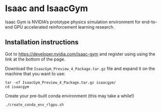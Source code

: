 # Isaac and IsaacGym

Isaac Gym is NVIDIA’s prototype physics simulation environment
for end-to-end GPU accelerated reinforcement learning research.

## Installation instructions

Got to https://developer.nvidia.com/isaac-gym and register using using the link
at the bottom of the page. 

Download the `IsaacGym_Preview_4_Package.tar.gz` file and expand it on the machine
that you want to use:
```shell
tar -xf IsaacGym_Preview_4_Package.tar.gz isaacgym/
cd isaacgym
```

Create your pre-built conda environment (this may take a while!)

```shell
./create_conda_env_rlgpu.sh
```


